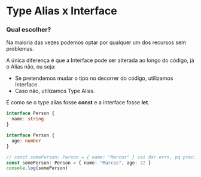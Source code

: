 # Type Alias x Interface

### Qual escolher?

Na maioria das vezes podemos optar por qualquer um dos recursos sem problemas.



A única diferença é que a Interface pode ser alterada ao longo do código, já o Alias não, ou seja:

* Se pretendemos mudar o tipo no decorrer do código, utilizamos Interface.
* Caso não, utilizamos Type Alias.



É como se o type alias fosse **const** e a interface fosse **let**.



```typescript
interface Person {
  name: string
}

interface Person {
  age: number
}

// const somePerson: Person = { name: "Marcos" } vai dar erro, pq precisa do age
const somePerson: Person = { name: "Marcos", age: 22 }
console.log(somePerson)
```
